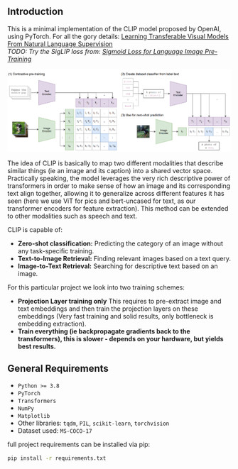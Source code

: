 ## Introduction
This is a minimal implementation of the CLIP model proposed by OpenAI, using PyTorch. For all the gory 
details: [Learning Transferable Visual Models From Natural Language 
Supervision](https://arxiv.org/abs/2103.00020)  
_TODO: Try the SigLIP loss from: [Sigmoid Loss for Language Image Pre-Training](https://arxiv.org/pdf/2303.15343)_

![clip_model](assets/clip_desc.png)


The idea of CLIP is basically to map two different modalities that describe similar things (ie an image and 
its caption) into a shared vector space. Practically speaking, the model leverages the very rich descriptive 
power of transformers in order to make sense of how an image and its corresponding text align together, 
allowing it to generalize across different features it has seen (here we use ViT for pics and bert-uncased 
for text, as our transformer encoders for feature extraction). This method can be extended to other 
modalities such as speech and text.

CLIP is capable of:
- **Zero-shot classification:** Predicting the category of an image without any task-specific training.
- **Text-to-Image Retrieval:** Finding relevant images based on a text query.
- **Image-to-Text Retrieval:** Searching for descriptive text based on an image.

For this particular project we look into two training schemes:
- **Projection Layer training only** This requires to pre-extract image and text embeddings and then train 
the projection layers on these embeddings (Very fast training and solid results, only bottleneck is 
embedding extraction).
- **Train everything (ie backpropagate gradients back to the transformers), this is slower - depends on your 
hardware, but yields best results.**  

## General Requirements
- `Python >= 3.8`
- `PyTorch`
- `Transformers`
- `NumPy`
- `Matplotlib` 
- Other libraries: `tqdm`, `PIL`, `scikit-learn`, `torchvision`
- Dataset used: `MS-COCO-17`

full project requirements can be installed via pip:
```bash
pip install -r requirements.txt
